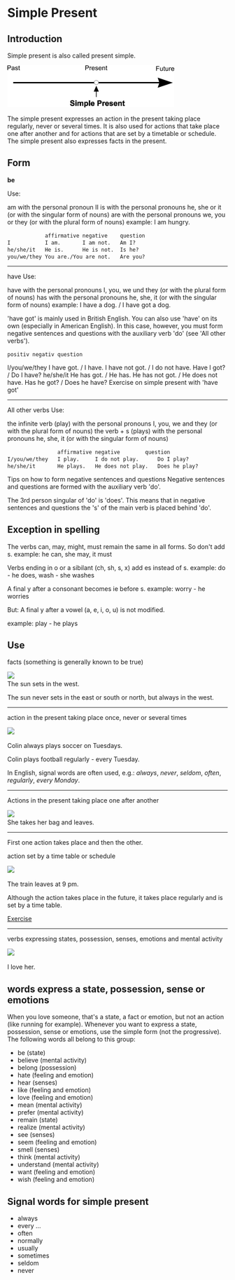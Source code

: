 # Simple Present 

## Introduction

Simple present is also called present simple.

![simple present](../../assets/simple-present.png)

The simple present expresses an action in the present taking place regularly, never or several times. It is also used for actions that take place one after another and for actions that are set by a timetable or schedule. The simple present also expresses facts in the present.

## Form

**be**

Use:

am with the personal pronoun II
is with the personal pronouns he, she or it (or with the singular form of nouns)
are with the personal pronouns we, you or they (or with the plural form of nouns)
example: I am hungry.

```
            affirmative	negative	question
I	        I am.	    I am not.	Am I?
he/she/it	He is.	    He is not.	Is he?
you/we/they	You are./You are not.	Are you?
```

----

have
Use:

have with the personal pronouns I, you, we und they (or with the plural form of nouns)
has with the personal pronouns he, she, it (or with the singular form of nouns)
example: I have a dog. / I have got a dog.

'have got' is mainly used in British English. You can also use 'have' on its own (especially in American English). In this case, however, you must form negative sentences and questions with the auxiliary verb 'do' (see 'All other verbs').

 	positiv	negativ	question
I/you/we/they	I have got. / I have.	I have not got. / I do not have.	Have I got? / Do I have?
he/she/it	He has got. / He has.	He has not got. / He does not have.	Has he got? / Does he have?
Exercise on simple present with 'have got'

----

All other verbs
Use:

the infinite verb (play) with the personal pronouns I, you, we and they (or with the plural form of nouns)
the verb + s (plays) with the personal pronouns he, she, it (or with the singular form of nouns)

```
                affirmative	negative	    question
I/you/we/they	I play.	    I do not play.	    Do I play?
he/she/it	    He plays.	He does not play.	Does he play?
```
Tips on how to form negative sentences and questions
Negative sentences and questions are formed with the auxiliary verb 'do'.


The 3rd person singular of 'do' is 'does'. This means that in negative sentences and questions the 's' of the main verb is placed behind 'do'.

## **Exception in spelling**

The verbs can, may, might, must remain the same in all forms. So don't add s.
example: he can, she may, it must

Verbs ending in o or a sibilant (ch, sh, s, x) add es instead of s.
example: do - he does, wash - she washes

A final y after a consonant becomes ie before s.
example: worry - he worries

But: A final y after a vowel (a, e, i, o, u) is not modified.

example: play - he plays

## Use

facts (something is generally known to be true) 

![](https://www.ego4u.com/images/grammar/simple-present-2.png)  
The sun sets in the west.

The sun never sets in the east or south or north, but always in the west.

----

action in the present taking place once, never or several times 

![](https://www.ego4u.com/images/grammar/simple-present-3.png)  

Colin always plays soccer on Tuesdays.

Colin plays football regularly - every Tuesday.

In English, signal words are often used, e.g.: _always_, _never_, _seldom_, _often_, _regularly_, _every Monday_.

----

Actions in the present taking place one after another 

![](https://www.ego4u.com/images/grammar/simple-present-4.png)  
She takes her bag and leaves.

----

First one action takes place and then the other.

action set by a time table or schedule 

![](https://www.ego4u.com/images/grammar/simple-present-5.png)  

The train leaves at 9 pm.

Although the action takes place in the future, it takes place regularly and is set by a time table.

[Exercise](https://www.ego4u.com/en/cram-up/grammar/simple-present/use/exercises?04)

----

verbs expressing states, possession, senses, emotions and mental activity

![](https://www.ego4u.com/images/grammar/simple-present-6.png)  

I love her. 

## words express a state, possession, sense or emotions
When you love someone, that's a state, a fact or emotion, but not an action (like running for example). Whenever you want to express a state, possession, sense or emotions, use the simple form (not the progressive). The following words all belong to this group:

-   be (state)
-   believe (mental activity)
-   belong (possession)
-   hate (feeling and emotion)
-   hear (senses)
-   like (feeling and emotion)
-   love (feeling and emotion)
-   mean (mental activity)
-   prefer (mental activity)
-   remain (state)
-   realize (mental activity)
-   see (senses)
-   seem (feeling and emotion)
-   smell (senses)
-   think (mental activity)
-   understand (mental activity)
-   want (feeling and emotion)
-   wish (feeling and emotion)

## Signal words for simple present

-   always
-   every ...
-   often
-   normally
-   usually
-   sometimes
-   seldom
-   never

